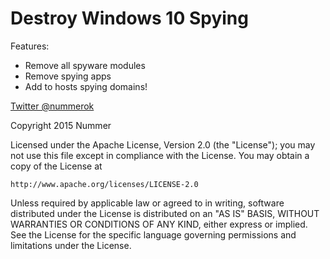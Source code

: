 # Destroy Windows 10 Spying

Features:
  - Remove all spyware modules
  - Remove spying apps
  - Add to hosts spying domains!

[Twitter @nummerok](https://twitter.com/nummerok)


Copyright 2015 Nummer

Licensed under the Apache License, Version 2.0 (the "License");
you may not use this file except in compliance with the License.
You may obtain a copy of the License at

    http://www.apache.org/licenses/LICENSE-2.0

Unless required by applicable law or agreed to in writing, software
distributed under the License is distributed on an "AS IS" BASIS,
WITHOUT WARRANTIES OR CONDITIONS OF ANY KIND, either express or implied.
See the License for the specific language governing permissions and
limitations under the License.